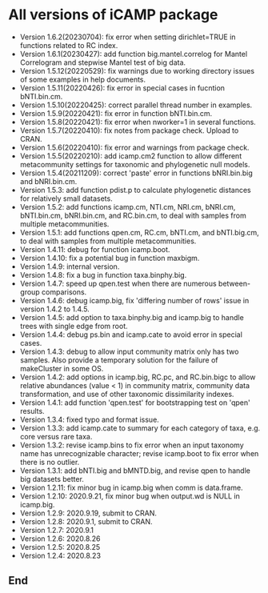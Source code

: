 # All versions of iCAMP package
- Version 1.6.2(20230704): fix error when setting dirichlet=TRUE in functions related to RC index.
- Version 1.6.1(20230427): add function big.mantel.correlog for Mantel Correlogram and stepwise Mantel test of big data.
- Version 1.5.12(20220529): fix warnings due to working directory issues of some examples in help documents.
- Version 1.5.11(20220426): fix error in special cases in fucntion bNTI.bin.cm.
- Version 1.5.10(20220425): correct parallel thread number in examples.
- Version 1.5.9(20220421): fix error in function bNTI.bin.cm.
- Version 1.5.8(20220421): fix error when nworker=1 in several functions.
- Version 1.5.7(20220410): fix notes from package check. Upload to CRAN.
- Version 1.5.6(20220410): fix error and warnings from package check.
- Version 1.5.5(20220210): add icamp.cm2 function to allow different metacommunity settings for taxonomic and phylogenetic null models.
- Version 1.5.4(20211209): correct 'paste' error in functions bNRI.bin.big and bNRI.bin.cm.
- Version 1.5.3: add function pdist.p to calculate phylogenetic distances for relatively small datasets.
- Version 1.5.2: add functions icamp.cm, NTI.cm, NRI.cm, bNRI.cm, bNTI.bin.cm, bNRI.bin.cm, and RC.bin.cm, to deal with samples from multiple metacommunities.
- Version 1.5.1: add functions qpen.cm, RC.cm, bNTI.cm, and bNTI.big.cm, to deal with samples from multiple metacommunities.
- Version 1.4.11: debug for function icamp.boot.
- Version 1.4.10: fix a potential bug in function maxbigm.
- Version 1.4.9: internal version.
- Version 1.4.8: fix a bug in function taxa.binphy.big.
- Version 1.4.7: speed up qpen.test when there are numerous between-group comparisons.
- Version 1.4.6: debug icamp.big, fix 'differing number of rows' issue in version 1.4.2 to 1.4.5.
- Version 1.4.5: add option to taxa.binphy.big and icamp.big to handle trees with single edge from root.
- Version 1.4.4: debug ps.bin and icamp.cate to avoid error in special cases.
- Version 1.4.3: debug to allow input community matrix only has two samples. Also provide a temporary solution for the failure of makeCluster in some OS.
- Version 1.4.2: add options in icamp.big, RC.pc, and RC.bin.bigc to allow relative abundances (value < 1) in community matrix, community data transformation, and use of other taxonomic dissimilarity indexes.
- Version 1.4.1: add function 'qpen.test' for bootstrapping test on 'qpen' results.
- Version 1.3.4: fixed typo and format issue.
- Version 1.3.3: add icamp.cate to summary for each category of taxa, e.g. core versus rare taxa.
- Version 1.3.2: revise icamp.bins to fix error when an input taxonomy name has unrecognizable character; revise icamp.boot to fix error when there is no outlier.
- Version 1.3.1: add bNTI.big and bMNTD.big, and revise qpen to handle big datasets better.
- Version 1.2.11: fix minor bug in icamp.big when comm is data.frame.
- Version 1.2.10: 2020.9.21, fix minor bug when output.wd is NULL in icamp.big.
- Version 1.2.9: 2020.9.19, submit to CRAN.
- Version 1.2.8: 2020.9.1, submit to CRAN.
- Version 1.2.7: 2020.9.1
- Version 1.2.6: 2020.8.26
- Version 1.2.5: 2020.8.25
- Version 1.2.4: 2020.8.23
## End
